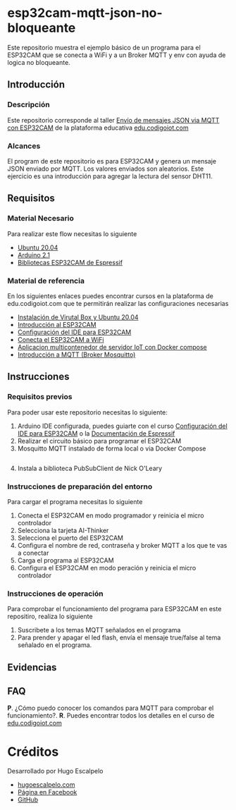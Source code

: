 # esp32cam-mqtt-json-no-bloqueante
Este repositorio muestra el ejemplo básico de un programa para el ESP32CAM que se conecta a WiFi y a un Broker MQTT y env con ayuda de logica no bloqueante.

## Introducción

### Descripción
Este repositorio corresponde al taller [Envío de mensajes JSON via MQTT con ESP32CAM](https://edu.codigoiot.com/course/view.php?id=1002) de la plataforma educativa [edu.codigoiot.com](https://edu.codigoiot.com/)

### Alcances
El program de este repositorio es para ESP32CAM y genera un mensaje JSON enviado por MQTT. Los valores enviados son aleatorios. Este ejercicio es una introducción para agregar la lectura del sensor DHT11.

## Requisitos
### Material Necesario

Para realizar este flow necesitas lo siguiente

- [Ubuntu 20.04](https://releases.ubuntu.com/20.04/)
- [Arduino 2.1](https://www.arduino.cc/en/software)
- [Bibliotecas ESP32CAM de Espressif](https://docs.espressif.com/projects/arduino-esp32/en/latest/installing.html)

### Material de referencia

En los siguientes enlaces puedes encontrar cursos en la plataforma de edu.codigoiot.com que te permitirán realizar las configuraciones necesarias

- [Instalación de Virutal Box y Ubuntu 20.04](https://edu.codigoiot.com/course/view.php?id=812)
- [Introducción al ESP32CAM](https://edu.codigoiot.com/course/view.php?id=829)
- [Configuración del IDE para ESP32CAM](https://edu.codigoiot.com/course/view.php?id=850)
- [Conecta el ESP32CAM a WiFi](https://edu.codigoiot.com/course/view.php?id=852)
- [Aplicacion multicontenedor de servidor IoT con Docker compose](https://edu.codigoiot.com/mod/lesson/view.php?id=3889&pageid=3804&startlastseen=no)
- [Introducción a MQTT (Broker Mosquitto)](https://edu.codigoiot.com/course/view.php?id=851)

## Instrucciones

### Requisitos previos

Para poder usar este repositorio necesitas lo siguiente:

1. Arduino IDE configurada, puedes guiarte con el curso [Configuración del IDE para ESP32CAM](https://edu.codigoiot.com/course/view.php?id=850) o la [Documentación de Espressif](https://docs.espressif.com/projects/arduino-esp32/en/latest/installing.html)
2. Realizar el circuito básico para programar el ESP32CAM
3. Mosquitto MQTT instalado de forma local o via Docker Compose

![]()

4. Instala a biblioteca PubSubClient de Nick O'Leary

### Instrucciones de preparación del entorno

Para cargar el programa necesitas lo siguiente

1. Conecta el ESP32CAM en modo programador y reinicia el micro controlador
2. Selecciona la tarjeta AI-Thinker
3. Selecciona el puerto del ESP32CAM
4. Configura el nombre de red, contraseña y broker MQTT a los que te vas a conectar
5. Carga el programa al ESP32CAM
6. Configura el ESP32CAM en modo peración y reinicia el micro controlador

### Instrucciones de operación

Para comprobar el funcionamiento del programa para ESP32CAM en este repositiro, realiza lo siguiente

1. Suscribete a los temas MQTT señalados en el programa
2. Para prender y apagar el led flash, envía el mensaje true/false al tema señalado en el programa.

## Evidencias

[]()

## FAQ
**P**. ¿Cómo puedo conocer los comandos para MQTT para comprobar el funcionamiento?. **R**. Puedes encontrar todos los detalles en el curso de [edu.codigoiot.com](edu.codigoiot.com)

# Créditos

Desarrollado por Hugo Escalpelo
- [hugoescalpelo.com](https://hugoescalpelo.com/)
- [Página en Facebook](https://www.facebook.com/Hugo-Escalpelo-Profesional-337708683840136)
- [GitHub](https://github.com/hugoescalpelo)